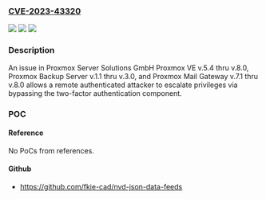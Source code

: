 ### [CVE-2023-43320](https://cve.mitre.org/cgi-bin/cvename.cgi?name=CVE-2023-43320)
![](https://img.shields.io/static/v1?label=Product&message=n%2Fa&color=blue)
![](https://img.shields.io/static/v1?label=Version&message=n%2Fa&color=blue)
![](https://img.shields.io/static/v1?label=Vulnerability&message=n%2Fa&color=brighgreen)

### Description

An issue in Proxmox Server Solutions GmbH Proxmox VE v.5.4 thru v.8.0, Proxmox Backup Server v.1.1 thru v.3.0, and Proxmox Mail Gateway v.7.1 thru v.8.0 allows a remote authenticated attacker to escalate privileges via bypassing the two-factor authentication component.

### POC

#### Reference
No PoCs from references.

#### Github
- https://github.com/fkie-cad/nvd-json-data-feeds

